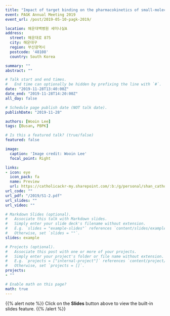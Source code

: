 ```yaml
---
title: "Impact of target binding on the pharmacokinetics of small-molecule drugs: Insights via PBPK modeling"
event: PAGK Annual Meeting 2019
event_url: /post/2019-05-10-pagk-2019/

location: 해운대백병원 세미나실A
address:
  street: 해운대로 875
  city: 해운대구
  region: 부산광역시
  postcode: '48108'
  country: South Korea

summary: ""
abstract: ""

# Talk start and end times.
#   End time can optionally be hidden by prefixing the line with `#`.
date: "2019-11-28T13:40:00Z"
date_end: "2019-11-28T14:20:00Z"
all_day: false

# Schedule page publish date (NOT talk date).
publishDate: "2019-11-28"

authors: [Wooin Lee]
tags: [Busan, PBPK]

# Is this a featured talk? (true/false)
featured: false

image:
  caption: 'Image credit: Wooin Lee'
  focal_point: Right

links:
- icon: eye
  icon_pack: fa
  name: Preview
  url: https://catholicackr-my.sharepoint.com/:b:/g/personal/shan_catholic_ac_kr/EZVAYB2hIVBMtxJO30NxNkwBzJYGC58jH-4IGvmnQ97DCQ?e=TZJjMe
url_code: ""
url_pdf: "/2019/S1-2.pdf"
url_slides: ""
url_video: ""

# Markdown Slides (optional).
#   Associate this talk with Markdown slides.
#   Simply enter your slide deck's filename without extension.
#   E.g. `slides = "example-slides"` references `content/slides/example-slides.md`.
#   Otherwise, set `slides = ""`.
slides: example

# Projects (optional).
#   Associate this post with one or more of your projects.
#   Simply enter your project's folder or file name without extension.
#   E.g. `projects = ["internal-project"]` references `content/project/deep-learning/index.md`.
#   Otherwise, set `projects = []`.
projects:
- ""

# Enable math on this page?
math: true
---
```


{{% alert note %}}
Click on the **Slides** button above to view the built-in slides feature.
{{% /alert %}}
